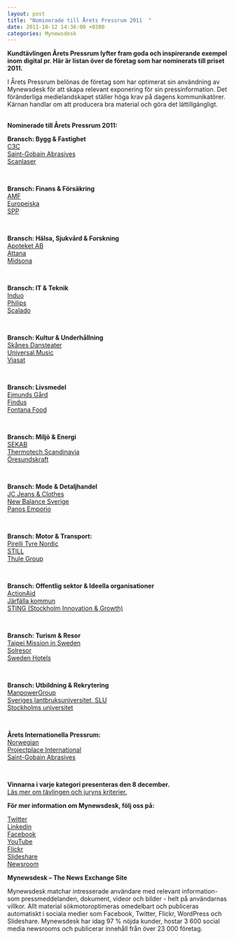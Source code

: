```yaml
---
layout: post
title: "Nominerade till Årets Pressrum 2011  "
date: 2011-10-12 14:36:00 +0200
categories: Mynewsdesk
---
```

 <div class='clearfix'><p><strong>Kundtävlingen Årets Pressrum lyfter fram goda&nbsp;och inspirerande exempel inom digital pr. Här är listan över de företag som har nominerats till priset 2011.</strong></p>
<p>I Årets Pressrum belönas de företag som har optimerat sin användning av Mynewsdesk för att skapa relevant exponering för sin pressinformation.&nbsp;Det föränderliga medielandskapet ställer höga krav på dagens kommunikatörer. Kärnan handlar om att producera bra material och göra det lättillgängligt.</p>
<p><strong><br>Nominerade till Årets Pressrum 2011:</strong></p>
<p><strong>Bransch: Bygg &amp; Fastighet<br></strong><a href="/se/pressroom/c3c-engineering-ab">C3C<br></a><a href="/se/pressroom/saint-gobain_abrasives_ab">Saint-Gobain Abrasives<br></a><a href="/se/pressroom/scanlaser-ab">Scanlaser</a></p>
<p><strong><br></strong></p>
<p><strong>Bransch: Finans &amp; Försäkring<br></strong><a href="/se/pressroom/amf">AMF<br></a><a href="/se/pressroom/europeiska">Europeiska<br></a><a href="/se/pressroom/spp-livfoersaekring">SPP</a></p>
<p><strong><br></strong></p>
<p><strong>Bransch: Hälsa, Sjukvård &amp; Forskning<br></strong><a href="/se/pressroom/apoteket_ab">Apoteket AB<br></a><a href="/se/pressroom/attana-ab">Attana<br></a><a href="/se/pressroom/midsona_sverige">Midsona</a></p>
<p><strong><br></strong></p>
<p><strong>Bransch: IT &amp; Teknik<br></strong><a href="/se/pressroom/induo-ab">Induo<br></a><a href="/se/pressroom/philips">Philips<br></a><a href="/se/pressroom/scalado">Scalado</a>&nbsp;</p>
<p><strong><br></strong></p>
<p><strong>Bransch: Kultur &amp; Underhållning<br></strong><a href="/se/pressroom/skanesdansteater">Skånes Dansteater<br></a><a href="/se/pressroom/universalmusic">Universal Music<br></a><a href="/se/pressroom/viasat_sverige">Viasat</a></p>
<p>&nbsp;</p>
<p><strong>Bransch: Livsmedel<br></strong><a href="/se/pressroom/ejmunds-gaard">Ejmunds Gård<br></a><a href="/se/pressroom/findus">Findus<br></a><a href="/se/pressroom/fontana">Fontana Food</a></p>
<p>&nbsp;</p>
<p><strong>Bransch: Miljö &amp; Energi<br></strong><a href="/se/pressroom/sekab">SEKAB<br></a><a href="/se/pressroom/thermotech-scandinavia-ab">Thermotech Scandinavia<br></a><a href="/se/pressroom/oresundskraft">Öresundskraft</a></p>
<p>&nbsp;</p>
<p><strong>Bransch: Mode &amp; Detaljhandel<br></strong><a href="/se/pressroom/jc">JC Jeans &amp; Clothes<br></a><a href="/se/pressroom/new-balance">New Balance Sverige<br></a><a href="/se/pressroom/panosemporio">Panos Emporio</a></p>
<p>&nbsp;</p>
<p><strong>Bransch: Motor &amp; Transport:<br></strong><a href="/se/pressroom/pirelli-tyre-nordic">Pirelli Tyre Nordic<br></a><a href="/se/pressroom/still_sverige">STILL<br></a><a href="/se/pressroom/thule">Thule Group</a></p>
<p>&nbsp;</p>
<p><strong>Bransch: Offentlig sektor &amp; Ideella organisationer<br></strong><a href="/se/pressroom/actionaid">ActionAid<br></a><a href="/se/pressroom/jarfalla">Järfälla kommun<br></a><a href="/se/pressroom/stockholm_innovation___growth__sting">STING (Stockholm Innovation &amp; Growth)</a>&nbsp;</p>
<p><strong><br></strong></p>
<p><strong>Bransch: Turism &amp; Resor<br></strong><a href="/se/pressroom/taipei-mission-in-sweden">Taipei Mission in Sweden<br></a><a href="/se/pressroom/solresor">Solresor<br></a><a href="/se/pressroom/sweden_hotels_fenix_hospitality_sweden_ab">Sweden Hotels</a>&nbsp;</p>
<p><strong><br></strong></p>
<p><strong>Bransch: Utbildning &amp; Rekrytering<br></strong><a href="/se/pressroom/manpower">ManpowerGroup<br></a><a href="/se/pressroom/sveriges_lantbruksuniversitet__slu">Sveriges lantbruksuniversitet</a><a href="/se/pressroom/sveriges_lantbruksuniversitet__slu">, SLU<br></a><a href="/se/pressroom/su">Stockholms universitet</a></p>
<p><strong><br></strong></p>
<p><strong>Årets Internationella Pressrum:<br></strong><a href="/se/pressroom/norwegian">Norwegian<br></a><a href="/se/pressroom/projectplace_international">Projectplace International<br></a><a href="/se/pressroom/saint-gobain_abrasives_ab">Saint-Gobain Abrasives</a></p>
<p><strong><br></strong></p>
<p><strong>Vinnarna i varje kategori presenteras den 8 december.</strong><br><a href="/se/pressroom/newsdesk/pressrelease/view/dags-att-utse-aarets-pressrum-2011-682828">Läs mer om tävlingen och juryns kriterier.</a></p>
</div>
<div class='boilerplate'><p><strong>För mer information om Mynewsdesk, följ oss på:</strong></p>
<p><a href="http://twitter.com/#!/mynewsdesk_se">Twitter</a><br /><a href="http://www.linkedin.com/company/mynewsdesk">Linkedin</a><br /><a href="http://www.facebook.com/MyNewsdesk">Facebook</a><br /><a href="http://www.youtube.com/user/mynewsdesk">YouTube</a><br /><a href="http://www.flickr.com/photos/mynewsdesk">Flickr</a><br /><a href="http://www.slideshare.net/MyNewsdesk">Slideshare</a><br /><a href="/se/pressroom/newsdesk">Newsroom</a></p>
<p><strong>Mynewsdesk – The News Exchange Site</strong></p>
<p>Mynewsdesk matchar intresserade användare med relevant information- som pressmeddelanden, dokument, videor och bilder - helt på användarnas villkor. Allt material sökmotoroptimeras omedelbart och publiceras automatiskt i sociala medier som Facebook, Twitter, Flickr, WordPress och Slideshare. Mynewsdesk har idag 97 % nöjda kunder, hostar 3 600 social media newsrooms och publicerar innehåll från över 23 000 företag.</p></div>
